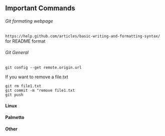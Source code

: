 ## Important Commands
###### Git formating webpage
`https://help.github.com/articles/basic-writing-and-formatting-syntax/` for README format
###### Git General
```
git config --get remote.origin.url

```
If you want to remove a file.txt
```
git rm file1.txt
git commit -m "remove file1.txt
git push
```
#### Linux


#### Palmetto


#### Other
